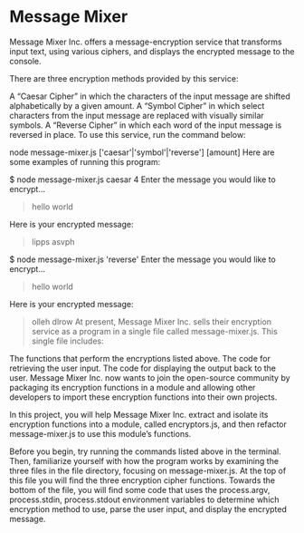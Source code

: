 # Message Mixer

Message Mixer Inc. offers a message-encryption service that transforms input text, using various ciphers, and displays the encrypted message to the console.

There are three encryption methods provided by this service:

A “Caesar Cipher” in which the characters of the input message are shifted alphabetically by a given amount.
A “Symbol Cipher” in which select characters from the input message are replaced with visually similar symbols.
A “Reverse Cipher” in which each word of the input message is reversed in place.
To use this service, run the command below:

node message-mixer.js ['caesar'|'symbol'|'reverse'] [amount]
Here are some examples of running this program:

$ node message-mixer.js caesar 4
Enter the message you would like to encrypt...
> hello world

Here is your encrypted message:
> lipps asvph

$ node message-mixer.js 'reverse'
Enter the message you would like to encrypt...
> hello world

Here is your encrypted message:
> olleh dlrow
At present, Message Mixer Inc. sells their encryption service as a program in a single file called message-mixer.js. This single file includes:

The functions that perform the encryptions listed above.
The code for retrieving the user input.
The code for displaying the output back to the user.
Message Mixer Inc. now wants to join the open-source community by packaging its encryption functions in a module and allowing other developers to import these encryption functions into their own projects.

In this project, you will help Message Mixer Inc. extract and isolate its encryption functions into a module, called encryptors.js, and then refactor message-mixer.js to use this module’s functions.

Before you begin, try running the commands listed above in the terminal. Then, familiarize yourself with how the program works by examining the three files in the file directory, focusing on message-mixer.js. At the top of this file you will find the three encryption cipher functions. Towards the bottom of the file, you will find some code that uses the process.argv, process.stdin, process.stdout environment variables to determine which encryption method to use, parse the user input, and display the encrypted message.
